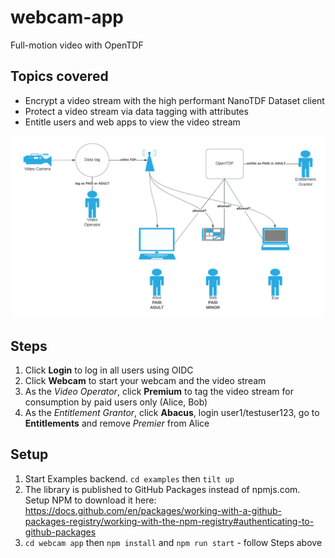 # webcam-app 
Full-motion video with OpenTDF

## Topics covered

- Encrypt a video stream with the high performant NanoTDF Dataset client
- Protect a video stream via data tagging with attributes
- Entitle users and web apps to view the video stream

![](../../resource/webcam-app-overview.png)

## Steps

1. Click **Login** to log in all users using OIDC
2. Click **Webcam** to start your webcam and the video stream
3. As the _Video Operator_, click **Premium** to tag the video stream for consumption by paid users only (Alice, Bob)
4. As the _Entitlement Grantor_, click **Abacus**, login user1/testuser123, go to **Entitlements** and remove _Premier_ from Alice

## Setup

1. Start Examples backend.  `cd examples` then `tilt up`  
2. The library is published to GitHub Packages instead of npmjs.com.  Setup NPM to download it here: https://docs.github.com/en/packages/working-with-a-github-packages-registry/working-with-the-npm-registry#authenticating-to-github-packages 
3. `cd webcam app` then `npm install` and `npm run start` - follow Steps above 
